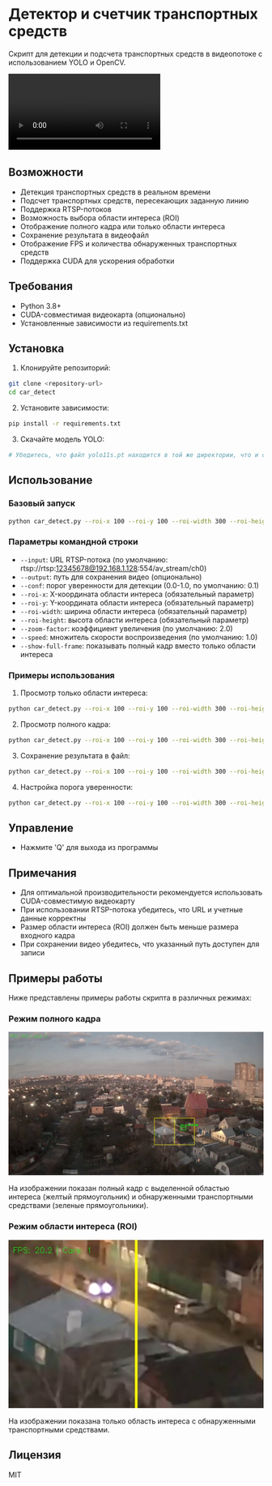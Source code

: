 # Детектор и счетчик транспортных средств

Скрипт для детекции и подсчета транспортных средств в видеопотоке с использованием YOLO и OpenCV.

![Пример работы детектора](images/res.mp4)

## Возможности

- Детекция транспортных средств в реальном времени
- Подсчет транспортных средств, пересекающих заданную линию
- Поддержка RTSP-потоков
- Возможность выбора области интереса (ROI)
- Отображение полного кадра или только области интереса
- Сохранение результата в видеофайл
- Отображение FPS и количества обнаруженных транспортных средств
- Поддержка CUDA для ускорения обработки

## Требования

- Python 3.8+
- CUDA-совместимая видеокарта (опционально)
- Установленные зависимости из requirements.txt

## Установка

1. Клонируйте репозиторий:
```bash
git clone <repository-url>
cd car_detect
```

2. Установите зависимости:
```bash
pip install -r requirements.txt
```

3. Скачайте модель YOLO:
```bash
# Убедитесь, что файл yolo11s.pt находится в той же директории, что и скрипт
```

## Использование

### Базовый запуск

```bash
python car_detect.py --roi-x 100 --roi-y 100 --roi-width 300 --roi-height 200
```

### Параметры командной строки

- `--input`: URL RTSP-потока (по умолчанию: rtsp://rtsp:12345678@192.168.1.128:554/av_stream/ch0)
- `--output`: путь для сохранения видео (опционально)
- `--conf`: порог уверенности для детекции (0.0-1.0, по умолчанию: 0.1)
- `--roi-x`: X-координата области интереса (обязательный параметр)
- `--roi-y`: Y-координата области интереса (обязательный параметр)
- `--roi-width`: ширина области интереса (обязательный параметр)
- `--roi-height`: высота области интереса (обязательный параметр)
- `--zoom-factor`: коэффициент увеличения (по умолчанию: 2.0)
- `--speed`: множитель скорости воспроизведения (по умолчанию: 1.0)
- `--show-full-frame`: показывать полный кадр вместо только области интереса

### Примеры использования

1. Просмотр только области интереса:
```bash
python car_detect.py --roi-x 100 --roi-y 100 --roi-width 300 --roi-height 200
```

2. Просмотр полного кадра:
```bash
python car_detect.py --roi-x 100 --roi-y 100 --roi-width 300 --roi-height 200 --show-full-frame
```

3. Сохранение результата в файл:
```bash
python car_detect.py --roi-x 100 --roi-y 100 --roi-width 300 --roi-height 200 --output output.mp4
```

4. Настройка порога уверенности:
```bash
python car_detect.py --roi-x 100 --roi-y 100 --roi-width 300 --roi-height 200 --conf 0.3
```

## Управление

- Нажмите 'Q' для выхода из программы

## Примечания

- Для оптимальной производительности рекомендуется использовать CUDA-совместимую видеокарту
- При использовании RTSP-потока убедитесь, что URL и учетные данные корректны
- Размер области интереса (ROI) должен быть меньше размера входного кадра
- При сохранении видео убедитесь, что указанный путь доступен для записи

## Примеры работы

Ниже представлены примеры работы скрипта в различных режимах:

### Режим полного кадра

![Режим полного кадра](images/full_frame_example.jpg)

На изображении показан полный кадр с выделенной областью интереса (желтый прямоугольник) и обнаруженными транспортными средствами (зеленые прямоугольники).

### Режим области интереса (ROI)

![Режим области интереса](images/roi_example.jpg)

На изображении показана только область интереса с обнаруженными транспортными средствами.

## Лицензия

MIT 